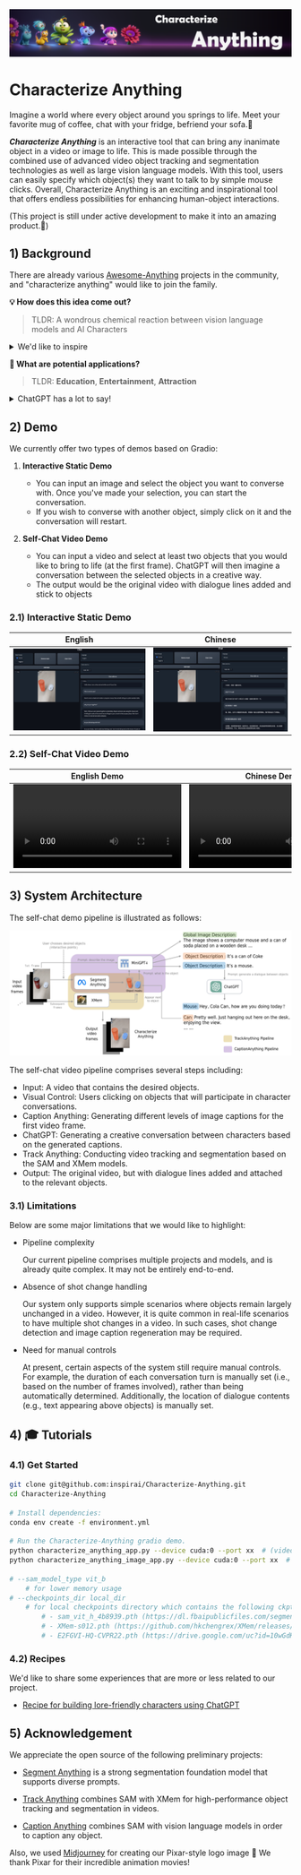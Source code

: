 <div align=center><img src="./assets/logo.png"/></div>

# Characterize Anything

Imagine a world where every object around you springs to life. Meet your favorite mug of coffee, chat with your fridge, befriend your sofa.🤩

***Characterize Anything*** is an interactive tool that can bring any inanimate object in a video or image to life. This is made possible through the combined use of advanced video object tracking and segmentation technologies as well as large vision language models. With this tool, users can easily specify which object(s) they want to talk to by simple mouse clicks. Overall, Characterize Anything is an exciting and inspirational tool that offers endless possibilities for enhancing human-object interactions.

(This project is still under active development to make it into an amazing product.💪)

## 1) Background

There are already various [Awesome-Anything](https://github.com/VainF/Awesome-Anything) projects in the community, and "characterize anything" would like to join the family.

**💡 How does this idea come out?**

> TLDR: A wondrous chemical reaction between vision language models and AI Characters

<details><summary> We'd like to inspire </summary>

- We've long been fascinated by the idea of AI-driven characters / avatars (both UGC and PGC ones). [Character.ai](https://beta.character.ai/) is one of the best places where you could get an interesting experience.
- Foundation vision  models (e.g., [Segment Anything](https://github.com/facebookresearch/segment-anything)) are amazing
- Foundation language models (e.g., ChatGPT) are amazing.
- There are awesome preliminary open-source projects that we could base on (e.g., [Track-Anything](https://github.com/gaomingqi/Track-Anything)).
- Inspirai inspires people.

</details>

**🌟 What are potential applications?**

> TLDR: **Education**, **Entertainment**, **Attraction**

<details>
<summary>ChatGPT has a lot to say!</summary>
<br>
Well, we ask ChatGPT to help us with the answer (Basically we ask it to write advertisement for the concept).

- ToC: For kids

> ChatGPT: Are your kids curious little explorers, always eager to learn about new things? Well, have no fear, because "characterize anything" is here! Your kiddos can now chat it up with any object they want to learn about, ask all their burning questions, and maybe even make some new pals along the way. Imagination and curiosity will reach an all-time high with this awesome concept. So who knows? Maybe your child will even become besties with the living room lamp or have a heart-to-heart with the kitchen sink. The possibilities are endless!

- ToC: For Adults

Checkout some videos for fun: [Youtube | If Objects Could Talk!? | Brent Rivera](https://www.youtube.com/watch?v=i0invZZ_6aY)

> ChatGPT: Grown-ups, are you tired of the same old boring conversations with inanimate objects? Do you dread talking to your houseplants because they never seem to talk back? Well, fear not! The amazing concept of "characterize anything" is not just for kids anymore. Yes, you can now have meaningful conversations with your favorite household items or even your car. Did you ever think you'd bond with your fridge over your mutual love of cheese? Or have a heated debate with your computer about which is better, Apple or Windows? The possibilities are endless, and with "characterize anything," you'll never feel alone in a room again. So go ahead, channel your inner child and start talking to your lamp. You might just learn something new about each other.

- ToB

> ChatGPT: Attention! Are you tired of the same old boring sales and marketing pitches? Do you want to revolutionize the way you connect with your customers? Look no further than "characterize anything"! With this unique concept, you can bring your products and services to life in a whole new way. Imagine your customers being able to engage in conversations with your products, asking questions, and getting to know them on a deeper level. Your products will no longer be just inanimate objects, but characters with personalities and stories to share. Plus, this innovative approach to customer engagement is sure to set your business apart from the competition. So why not give "characterize anything" a try and let your customers get to know your products like never before? They'll be hooked in no time!

</details>

## 2) Demo

We currently offer two types of demos based on Gradio: 

1. **Interactive Static Demo**
   
   - You can input an image and select the object you want to converse with. Once you've made your selection, you can start the conversation.
   - If you wish to converse with another object, simply click on it and the conversation will restart.

2. **Self-Chat Video Demo**

   - You can input a video and select at least two objects that you would like to bring to life (at the first frame). ChatGPT will then imagine a conversation between the selected objects in a creative way.
   - The output would be the original video with dialogue lines added and stick to objects

### 2.1) Interactive Static Demo

| English                                           | Chinese                                           |
|---------------------------------------------------|---------------------------------------------------|
| <img src="./assets/can_interactive_chat_en.png"/> | <img src="./assets/can_interactive_chat_zh.png"/> |

### 2.2) Self-Chat Video Demo

| English Demo                                                                                                        | Chinese Demo                                                                                                        |
|---------------------------------------------------------------------------------------------------------------------|---------------------------------------------------------------------------------------------------------------------|
| <video src="https://github.com/inspirai/Characterize-Anything/assets/11401434/f75a2de8-31cb-40c5-8f7a-94ad5e998d9f"> | <video src="https://github.com/inspirai/Characterize-Anything/assets/11401434/dcf575cd-697c-43fe-a241-46b7a69ca803"> |


## 3) System Architecture

The self-chat demo pipeline is illustrated as follows:

<div align=center>
<img src="./assets/framework.png"/>
</div>

The self-chat video pipeline comprises several steps including: 

- Input: A video that contains the desired objects.
- Visual Control: Users clicking on objects that will participate in character conversations.
- Caption Anything: Generating different levels of image captions for the first video frame.
- ChatGPT: Generating a creative conversation between characters based on the generated captions.
- Track Anything: Conducting video tracking and segmentation based on the SAM and XMem models.
- Output: The original video, but with dialogue lines added and attached to the relevant objects.

### 3.1) Limitations

Below are some major limitations that we would like to highlight:

- Pipeline complexity

  Our current pipeline comprises multiple projects and models, and is already quite complex. It may not be entirely end-to-end.

- Absence of shot change handling

  Our system only supports simple scenarios where objects remain largely unchanged in a video. However, it is quite common in real-life scenarios to have multiple shot changes in a video. In such cases, shot change detection and image caption regeneration may be required.

- Need for manual controls

  At present, certain aspects of the system still require manual controls. For example, the duration of each conversation turn is manually set (i.e., based on the number of frames involved), rather than being automatically determined. Additionally, the location of dialogue contents (e.g., text appearing above objects) is manually set.

## 4) 🎓 Tutorials

### 4.1) Get Started
    
```bash
git clone git@github.com:inspirai/Characterize-Anything.git
cd Characterize-Anything

# Install dependencies: 
conda env create -f environment.yml

# Run the Characterize-Anything gradio demo.
python characterize_anything_app.py --device cuda:0 --port xx  # (video: self chat mode)
python characterize_anything_image_app.py --device cuda:0 --port xx  # (image: interactive chat mode)

# --sam_model_type vit_b 
    # for lower memory usage
# --checkpoints_dir local_dir 
    # for local checkpoints directory which contains the following ckpts:
        # - sam_vit_h_4b8939.pth (https://dl.fbaipublicfiles.com/segment_anything/sam_vit_h_4b8939.pth)
        # - XMem-s012.pth (https://github.com/hkchengrex/XMem/releases/download/v1.0/XMem-s012.pth)
        # - E2FGVI-HQ-CVPR22.pth (https://drive.google.com/uc?id=10wGdKSUOie0XmCr8SQ2A2FeDe-mfn5w3)
```

### 4.2) Recipes

We'd like to share some experiences that are more or less related to our project.

- [Recipe for building lore-friendly characters using ChatGPT](tutorials/recipe_building_lore_friendly_characters.md)


## 5) Acknowledgement

We appreciate the open source of the following preliminary projects:

- [Segment Anything](https://github.com/facebookresearch/segment-anything) is a strong segmentation foundation model that supports diverse prompts.

- [Track Anything](https://github.com/gaomingqi/Track-Anything) combines SAM with XMem for high-performance object tracking and segmentation in videos.

- [Caption Anything](https://github.com/ttengwang/Caption-Anything) combines SAM with vision language models in order to caption any object.

Also, we used [Midjourney](https://www.midjourney.com) for creating our Pixar-style logo image 🤗 We thank Pixar for their incredible animation movies!

